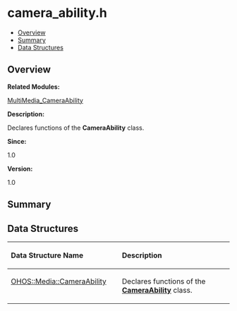 # camera\_ability.h<a name="ZH-CN_TOPIC_0000001054799563"></a>

-   [Overview](#section1236060488165626)
-   [Summary](#section898002719165626)
-   [Data Structures](#nested-classes)

## **Overview**<a name="section1236060488165626"></a>

**Related Modules:**

[MultiMedia\_CameraAbility](MultiMedia_CameraAbility.md)

**Description:**

Declares functions of the  **CameraAbility**  class. 

**Since:**

1.0

**Version:**

1.0

## **Summary**<a name="section898002719165626"></a>

## Data Structures<a name="nested-classes"></a>

<a name="table356292608165626"></a>
<table><thead align="left"><tr id="row1275498218165626"><th class="cellrowborder" valign="top" width="50%" id="mcps1.1.3.1.1"><p id="p1030682614165626"><a name="p1030682614165626"></a><a name="p1030682614165626"></a>Data Structure Name</p>
</th>
<th class="cellrowborder" valign="top" width="50%" id="mcps1.1.3.1.2"><p id="p563934202165626"><a name="p563934202165626"></a><a name="p563934202165626"></a>Description</p>
</th>
</tr>
</thead>
<tbody><tr id="row1593606526165626"><td class="cellrowborder" valign="top" width="50%" headers="mcps1.1.3.1.1 "><p id="p1214583974165626"><a name="p1214583974165626"></a><a name="p1214583974165626"></a><a href="OHOS-Media-CameraAbility.md">OHOS::Media::CameraAbility</a></p>
</td>
<td class="cellrowborder" valign="top" width="50%" headers="mcps1.1.3.1.2 "><p id="p845099876165626"><a name="p845099876165626"></a><a name="p845099876165626"></a>Declares functions of the <strong id="b1682507996165626"><a name="b1682507996165626"></a><a name="b1682507996165626"></a><a href="OHOS-Media-CameraAbility.md">CameraAbility</a></strong> class. </p>
</td>
</tr>
</tbody>
</table>


